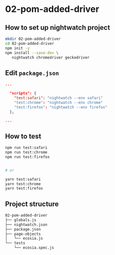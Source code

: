 # 02-pom-added-driver

## How to set up nightwatch project

```bash
mkdir 02-pom-added-driver
cd 02-pom-added-driver
npm init -y
npm install --save-dev \
   nightwatch chromedriver geckodriver
```

## Edit `package.json`

```json
...

  "scripts": {
    "test:safari": "nightwatch --env safari"
    "test:chrome": "nightwatch --env chrome"
    "test:firefox": "nightwatch --env firefox"
  },

...
```

## How to test

```bash
npm run test:safari
npm run test:chrome
npm run test:firefox


# or

yarn test:safari
yarn test:chrome
yarn test:firefox
```

## Project structure

```bash
02-pom-added-driver
├── globals.js
├── nightwatch.json
├── package.json
├── page-objects
│   └── ecosia.js
└── tests
    └── ecosia.spec.js
```
